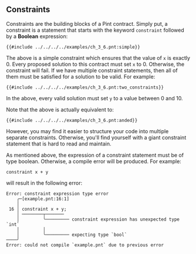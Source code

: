 ## Constraints

Constraints are the building blocks of a Pint contract. Simply put, a constraint is a statement that
starts with the keyword `constraint` followed by a **Boolean** expression:

```pint
{{#include ../../../../examples/ch_3_6.pnt:simple}}
```

The above is a simple constraint which ensures that the value of `x` is exactly 0. Every proposed
solution to this contract must set `x` to 0. Otherwise, the constraint will fail. If we have
multiple constraint statements, then all of them must be satisfied for a solution to be valid. For
example:

```pint
{{#include ../../../../examples/ch_3_6.pnt:two_constraints}}
```

In the above, every valid solution must set `y` to a value between 0 and 10.

Note that the above is actually equivalent to:

```pint
{{#include ../../../../examples/ch_3_6.pnt:anded}}
```

However, you may find it easier to structure your code into multiple separate constraints.
Otherwise, you'll find yourself with a giant constraint statement that is hard to read and maintain.

As mentioned above, the expression of a constraint statement must be of type boolean. Otherwise, a
compile error will be produced. For example:

```pint
constraint x + y
```

will result in the following error:

```console
Error: constraint expression type error
    ╭─[example.pnt:16:1]
    │
 16 │ constraint x + y;
    │ ────────┬───────
    │         ╰───────── constraint expression has unexpected type `int`
    │         │
    │         ╰───────── expecting type `bool`
────╯
Error: could not compile `example.pnt` due to previous error
```
